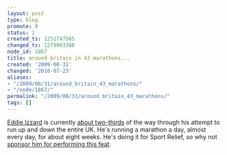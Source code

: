 ```yaml
---
layout: post
type: blog
promote: 0
status: 1
created_ts: 1251747565
changed_ts: 1279903360
node_id: 1867
title: around britain in 43 marathons...
created: '2009-08-31'
changed: '2010-07-23'
aliases:
- "/2009/08/31/around_britain_43_marathons/"
- "/node/1867/"
permalink: "/2009/08/31/around_britain_43_marathons/"
tags: []
---
```

[Eddie Izzard](http://twitter.com/eddieizzard) is currently [about two-thirds](http://twitter.com/eddieizzard/status/3634574366) of the way through his attempt to run up and down the entire UK. He's running a marathon a day, almost every day, for about eight weeks. He's doing it for Sport Relief, so why not [sponsor him for performing this feat](http://www.comicrelief.com/donate/eddie).
